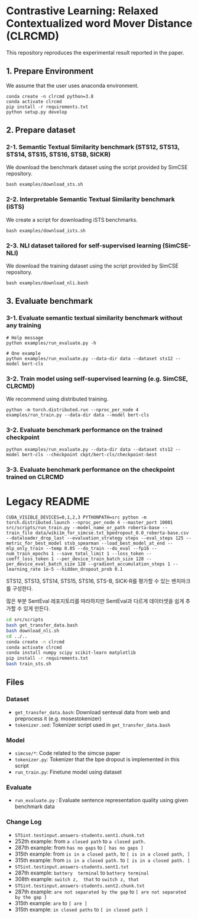 Contrastive Learning: Relaxed Contextualized word Mover Distance (CLRCMD)
==================

This repository reproduces the experimental result reported in the paper.

## 1. Prepare Environment
We assume that the user uses anaconda environment.
```
conda create -n clrcmd python=3.8
conda activate clrcmd
pip install -r requirements.txt
python setup.py develop
```

## 2. Prepare dataset

### 2-1. Semantic Textual Similarity benchmark (STS12, STS13, STS14, STS15, STS16, STSB, SICKR)
We download the benchmark dataset using the script provided by SimCSE repository.  
```
bash examples/download_sts.sh
```

### 2-2. Interpretable Semantic Textual Similarity benchmark (iSTS)
We create a script for downloading iSTS benchmarks.
```
bash examples/download_ists.sh
```

### 2-3. NLI dataset tailored for self-supervised learning (SimCSE-NLI)
We download the training dataset using the script provided by SimCSE repository.
```
bash examples/download_nli.bash
```

## 3. Evaluate benchmark

### 3-1. Evaluate semantic textual similarity benchmark without any training
```
# Help message
python examples/run_evaluate.py -h

# One example
python examples/run_evaluate.py --data-dir data --dataset sts12 --model bert-cls
```

### 3-2. Train model using self-supervised learning (e.g. SimCSE, CLRCMD)
We recommend using distributed training.
```
python -m torch.distributed.run --nproc_per_node 4 examples/run_train.py --data-dir data --model bert-cls
```

### 3-2. Evaluate benchmark performance on the trained checkpoint
```
python examples/run_evaluate.py --data-dir data --dataset sts12 --model bert-cls --checkpoint ckpt/bert-cls/checkpoint-best
```

### 3-3. Evaluate benchmark performance on the checkpoint trained on CLRCMD


# Legacy README
```
CUDA_VISIBLE_DEVICES=0,1,2,3 PYTHONPATH=src python -m torch.distributed.launch --nproc_per_node 4 --master_port 10001 src/scripts/run_train.py --model_name_or_path roberta-base --train_file data/wiki1m_for_simcse.txt_bpedropout_0.0_roberta-base.csv --dataloader_drop_last --evaluation_strategy steps --eval_steps 125 --metric_for_best_model stsb_spearman --load_best_model_at_end --mlp_only_train --temp 0.05 --do_train --do_eval --fp16 --num_train_epochs 1 --save_total_limit 1 --loss_token --coeff_loss_token 1 --per_device_train_batch_size 128 --per_device_eval_batch_size 128 --gradient_accumulation_steps 1 --learning_rate 1e-5 --hidden_dropout_prob 0.1
```

STS12, STS13, STS14, STS15, STS16, STS-B, SICK-R를 평가할 수 있는 벤치마크를 구성한다.

많은 부분 SentEval 레포지토리를 따라하지만 SentEval과 다르게 데이터셋을 쉽게 추가할 수 있게 만든다.

```bash
cd src/scripts
bash get_transfer_data.bash
bash download_nli.sh
cd ../..
conda create -n clrcmd
conda activate clrcmd
conda install numpy scipy scikit-learn matplotlib
pip install -r requirements.txt
bash train_sts.sh
```

## Files

### Dataset
* `get_transfer_data.bash`: Download senteval data from web and preprocess it (e.g. mosestokenizer)
* `tokenizer.sed`: Tokenizer script used in `get_transfer_data.bash`

### Model
* `simcse/*`: Code related to the simcse paper
* `tokenizer.py`: Tokenizer that the bpe dropout is implemented in this script
* `run_train.py`: Finetune model using dataset

### Evaluate
* `run_evaluate.py` : Evaluate sentence representation quality using given benchmark data


### Change Log
* `STSint.testinput.answers-students.sent1.chunk.txt`
 * 252th example: from `a closed path` to `a closed path.`
 * 287th example: from `has no gaps` to `[ has no gaps ]`
 * 315th example: from `is in a closed path,` to `[ is in a closed path, ]`
 * 315th example: from `is in a closed path.` to `[ is in a closed path. ]`
* `STSint.testinput.answers-students.sent1.txt`
 * 287th example: `battery  terminal` to `battery terminal`
 * 308th example: `switch z,  that` to `switch z, that`
* `STSint.testinput.answers-students.sent2.chunk.txt`
 * 287th example: `are not separated by the gap` to `[ are not separated by the gap ]`
 * 315th example: `are` to `[ are ]`
 * 315th example: `in closed paths` to `[ in closed path ]`
